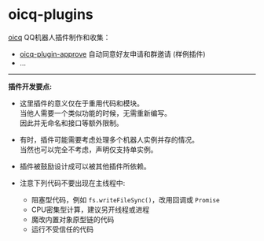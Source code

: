# oicq-plugins

[oicq](https://github.com/takayama-lily/oicq) QQ机器人插件制作和收集：

* [oicq-plugin-approve](oicq-plugin-approve) 自动同意好友申请和群邀请 (样例插件)
* ...

----

**插件开发要点:**

* 这里插件的意义仅在于重用代码和模块。  
  当他人需要一个类似功能的时候，无需重新编写。  
  因此并无命名和接口等额外限制。
  
* 有时，插件可能需要考虑处理多个机器人实例并存的情况。  
  当然也可以完全不考虑，声明仅支持单实例。
  
* 插件被鼓励设计成可以被其他插件所依赖。

* 注意下列代码不要出现在主线程中:
  * 阻塞型代码，例如 `fs.writeFileSync()`，改用回调或 `Promise`
  * CPU密集型计算，建议另开线程或进程
  * 魔改内置对象原型链的代码
  * 运行不受信任的代码


